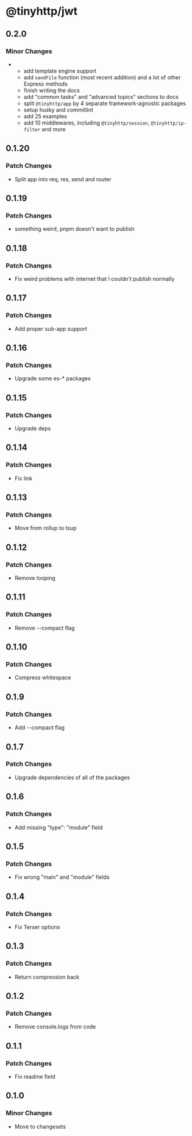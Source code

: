 # @tinyhttp/jwt

## 0.2.0

### Minor Changes

- - add template engine support
  - add `sendFile` function (most recent addition) and a lot of other Express methods
  - finish writing the docs
  - add "common tasks" and "advanced topics" sections to docs
  - split `@tinyhttp/app` by 4 separate framework-agnostic packages
  - setup husky and commitlint
  - add 25 examples
  - add 10 middlewares, including `@tinyhttp/session`, `@tinyhttp/ip-filter` and more

## 0.1.20

### Patch Changes

- Split app into req, res, send and router

## 0.1.19

### Patch Changes

- something weird, pnpm doesn't want to publish

## 0.1.18

### Patch Changes

- Fix weird problems with internet that I couldn't publish normally

## 0.1.17

### Patch Changes

- Add proper sub-app support

## 0.1.16

### Patch Changes

- Upgrade some es-\* packages

## 0.1.15

### Patch Changes

- Upgrade deps

## 0.1.14

### Patch Changes

- Fix link

## 0.1.13

### Patch Changes

- Move from rollup to tsup

## 0.1.12

### Patch Changes

- Remove looping

## 0.1.11

### Patch Changes

- Remove --compact flag

## 0.1.10

### Patch Changes

- Compress whitespace

## 0.1.9

### Patch Changes

- Add --compact flag

## 0.1.7

### Patch Changes

- Upgrade dependencies of all of the packages

## 0.1.6

### Patch Changes

- Add missing "type": "module" field

## 0.1.5

### Patch Changes

- Fix wrong "main" and "module" fields

## 0.1.4

### Patch Changes

- Fix Terser options

## 0.1.3

### Patch Changes

- Return compression back

## 0.1.2

### Patch Changes

- Remove console.logs from code

## 0.1.1

### Patch Changes

- Fix readme field

## 0.1.0

### Minor Changes

- Move to changesets
